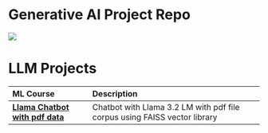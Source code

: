 # Generative AI Project Repo



<a href='http://www.kgptalkie.com' target="_blank"> <img src='(https://github.com/wongannnee/GenAI/blob/main/99_readme/github%20readme%20exp%20genai.png)'/></a>



# LLM Projects
|  ML Course | Description |
|:---|:---|
| [**Llama Chatbot with pdf data**](https://github.com/wongannnee/GenAI/blob/main/1_chatbot_llama_faiss/chatbot_llama_faiss.ipynb.ipynb) | Chatbot with Llama 3.2 LM with pdf file corpus using FAISS vector library |

